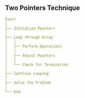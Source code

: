 ## Two Pointers Technique

```yaml
Start
│
├── Initialize Pointers
│
├── Loop through Array
│   │
│   ├── Perform Operations
│   │
│   ├── Adjust Pointers
│   │
│   └── Check for Termination
│
├── Continue Looping
│
├── Solve the Problem
│
└── End
```
